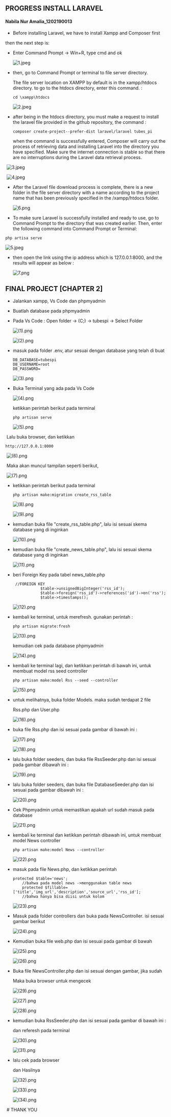 ## PROGRESS INSTALL LARAVEL

#### Nabila Nur Amalia_1202190013

- Before installing Laravel, we have to install Xampp and Composer first

then the next step is:

- Enter Command Prompt -> Win+R, type cmd and ok

  ![1.jpeg](https://github.com/nabill13/Integratif--IT0202---1202190013-/blob/main/1.jpeg?raw=true)

- then, go to Command Prompt or terminal to file server directory. 

  The file server location on XAMPP by default is in the xampp/htdocs directory. to go to the htdocs directory, enter this command. :

  ```
  cd \xampp\htdocs
  ```

   ![2.jpeg](https://github.com/nabill13/Integratif--IT0202---1202190013-/blob/main/2.jpeg?raw=true)

- after being in the htdocs directory, you must make a request to install the laravel file provided in the github repository, the command :

  ```
  composer create-project--prefer-dist laravel/laravel tubes_pi
  ```

  when the command is successfully entered, Composer will carry out the process of retrieving data and installing Laravel into the directory you have specified. Make sure the internet connection is stable so that there are no interruptions during the Laravel data retrieval process.

​		![3.jpeg](https://github.com/nabill13/Integratif--IT0202---1202190013-/blob/main/3.jpeg?raw=true)

​		![4.jpeg](https://github.com/nabill13/Integratif--IT0202---1202190013-/blob/main/4.jpeg?raw=true)

- After the Laravel file download process is complete, there is a new folder in the file server directory with a name according to the project name that has been previously specified in the /xampp/htdocs folder.

  ![6.png](https://github.com/nabill13/Integratif--IT0202---1202190013-/blob/main/6.png?raw=true)

  

- To make sure Laravel is successfully installed and ready to use, go to Command Prompt to the directory that was created earlier. Then, enter the following command into Command Prompt or Terminal:

```
php artisa serve
```

![5.jpeg](https://github.com/nabill13/Integratif--IT0202---1202190013-/blob/main/5.jpeg?raw=true)

- then open the link using the ip address which is 127.0.0.1:8000, and the results will appear as below :

  ![7.png](https://github.com/nabill13/Integratif--IT0202---1202190013-/blob/main/7.png?raw=true)

## FINAL PROJECT [CHAPTER 2]

- Jalankan xampp, Vs Code dan phpmyadmin

- Buatlah database pada phpmyadmin

- Pada Vs Code : Open folder -> (C;) -> tubespi -> Select Folder

  ![(1).png](https://github.com/nabill13/Integratif--IT0202---1202190013-/blob/main/(1).png?raw=true)

  ![(2).png](https://github.com/nabill13/Integratif--IT0202---1202190013-/blob/main/(2).png?raw=true)

- masuk pada folder .env, atur sesuai dengan database yang telah di buat

  ```
  DB_DATABASE=tubespi
  DB_USERNAME=root
  DB_PASSWORD=
  ```

  ![(3).png](https://github.com/nabill13/Integratif--IT0202---1202190013-/blob/main/(3).png?raw=true)

- Buka Terminal yang ada pada Vs Code

   ![(4).png](https://github.com/nabill13/Integratif--IT0202---1202190013-/blob/main/(4).png?raw=true)

  ketikkan perintah berikut pada terminal

  ```
  php artisan serve
  ```

  ![(5).png](https://github.com/nabill13/Integratif--IT0202---1202190013-/blob/main/(5).png?raw=true)

​		Lalu buka browser, dan ketikkan 	

```
http://127.0.0.1:8000
```

​		![(6).png](https://github.com/nabill13/Integratif--IT0202---1202190013-/blob/main/(6).png?raw=true)

​		Maka akan muncul tampilan seperti berikut,

​		![(7).png](https://github.com/nabill13/Integratif--IT0202---1202190013-/blob/main/(7).png?raw=true)

- ketikkan perintah berikut pada terminal

  ```
  php artisan make:migration create_rss_table
  ```

  ![(8).png](https://github.com/nabill13/Integratif--IT0202---1202190013-/blob/main/(8).png?raw=true)

  ![(9).png](https://github.com/nabill13/Integratif--IT0202---1202190013-/blob/main/(9).png?raw=true)

- kemudian buka file "create_rss_table.php", lalu isi sesuai skema database yang di inginkan 

  ![(10).png](https://github.com/nabill13/Integratif--IT0202---1202190013-/blob/main/(10).png?raw=true)

- kemudian buka file "create_news_table.php", lalu isi sesuai skema database yang di inginkan 

  ![(11).png](https://github.com/nabill13/Integratif--IT0202---1202190013-/blob/main/(11).png?raw=true)

- beri Foreign Key pada tabel news_table.php

  ```
   //FOREIGN KEY
              $table->unsignedBigInteger('rss_id');
              $table->foreign('rss_id')->references('id')->on('rss');
              $table->timestamps();
  ```

  ![(12).png](https://github.com/nabill13/Integratif--IT0202---1202190013-/blob/main/(12).png?raw=true)

- kembali ke terminal, untuk merefresh. gunakan perintah :

  ```
  php artisan migrate:fresh
  ```

  ![(13).png](https://github.com/nabill13/Integratif--IT0202---1202190013-/blob/main/(13).png?raw=true)

  kemudian cek pada database phpmyadmin

  ![(14).png](https://github.com/nabill13/Integratif--IT0202---1202190013-/blob/main/(14).png?raw=true)

- kembali ke terminal lagi, dan ketikkan perintah di bawah ini, untuk membuat model rss seed controller

  ```
  php artisan make:model Rss --seed --controller
  ```

  ![(15).png](https://github.com/nabill13/Integratif--IT0202---1202190013-/blob/main/(15).png?raw=true)

- untuk melihatnya, buka folder Models. maka sudah terdapat 2 file 

  Rss.php dan User.php

  ![(16).png](https://github.com/nabill13/Integratif--IT0202---1202190013-/blob/main/(16).png?raw=true)

- buka file Rss.php dan isi sesuai pada gambar di bawah ini :

  ![(17).png](https://github.com/nabill13/Integratif--IT0202---1202190013-/blob/main/(17).png?raw=true)

  ![(18).png](https://github.com/nabill13/Integratif--IT0202---1202190013-/blob/main/(18).png?raw=true)

- lalu buka folder seeders, dan buka file RssSeeder.php dan isi sesuai pada gambar dibawah ini :

  ![(19).png](https://github.com/nabill13/Integratif--IT0202---1202190013-/blob/main/(19).png?raw=true)

- lalu buka folder seeders, dan buka file DatabaseSeeder.php dan isi sesuai pada gambar dibawah ini :

  ![(20).png](https://github.com/nabill13/Integratif--IT0202---1202190013-/blob/main/(20).png?raw=true)

- Cek Phpmyadmin untuk memastikan apakah url sudah masuk pada database

  ![(21).png](https://github.com/nabill13/Integratif--IT0202---1202190013-/blob/main/(21).png?raw=true)

- kembali ke terminal dan ketikkan perintah dibawah ini, untuk membuat model News controller

  ```
  php artisan make:model News --controller
  ```

  ![(22).png](https://github.com/nabill13/Integratif--IT0202---1202190013-/blob/main/(22).png?raw=true)

- masuk pada file News.php, dan ketikkan perintah 

  ```
  protected $table='news';
      //bahwa pada model news ->menggunakan table news
      protected $fillable=['title','img_url','description','source_url','rss_id'];
      //bahwa hanya bisa diisi untuk kolom
  ```

  ![(23).png](https://github.com/nabill13/Integratif--IT0202---1202190013-/blob/main/(23).png?raw=true)

- Masuk pada folder controllers dan buka pada NewsController. isi sesuai gambar berikut

  ![(24).png](https://github.com/nabill13/Integratif--IT0202---1202190013-/blob/main/(24).png?raw=true)

- Kemudian buka file web.php dan isi sesuai pada gambar di bawah

  ![(25).png](https://github.com/nabill13/Integratif--IT0202---1202190013-/blob/main/(25).png?raw=true)

  ![(26).png](https://github.com/nabill13/Integratif--IT0202---1202190013-/blob/main/(26).png?raw=true)

- Buka file NewsController.php dan isi sesuai dengan gambar, jika sudah 

  Maka buka browser untuk mengecek

  ![(29).png](https://github.com/nabill13/Integratif--IT0202---1202190013-/blob/main/(29).png?raw=true)

  ![(27).png](https://github.com/nabill13/Integratif--IT0202---1202190013-/blob/main/(27).png?raw=true)

  ![(28).png](https://github.com/nabill13/Integratif--IT0202---1202190013-/blob/main/(28).png?raw=true)

- kemudian buka RssSeeder.php dan isi sesuai pada gambar di bawah ini :

  dan referesh pada terminal 

  ![(30).png](https://github.com/nabill13/Integratif--IT0202---1202190013-/blob/main/(30).png?raw=true)

  ![(31).png](https://github.com/nabill13/Integratif--IT0202---1202190013-/blob/main/(31).png?raw=true)

- lalu cek pada browser 

  dan Hasilnya

  ![(32).png](https://github.com/nabill13/Integratif--IT0202---1202190013-/blob/main/(32).png?raw=true)

  ![(33).png](https://github.com/nabill13/Integratif--IT0202---1202190013-/blob/main/(33).png?raw=true)

  ![(34).png](https://github.com/nabill13/Integratif--IT0202---1202190013-/blob/main/(34).png?raw=true)

​ # THANK YOU
